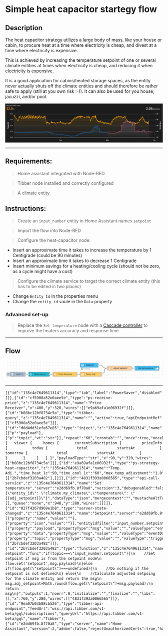 # Simple heat capacitor startegy flow 

## Description
The heat capacitor strategy utilizes a large body of mass, like your house or cabin, to procure heat at a time where electricity is cheap, and divest at a time where electricity is expensive.

This is achieved by increasing the temperature setpoint of one or several climate entities at times when electricity is cheap, and reducing it when electricity is expensive.

It is a good application for cabins/heated storage spaces, as the entity never actually shuts off the climate entities and should therefore be rather safe to apply (still at you own risk :-)). It can also be used for you house, jacuzzi, and/or pool.

![Temperature profile vs. cost](../images/heat-capacitor-temperatureVsPrice.png)

---
## Requirements:
> Home assistant integrated with Node-RED

> Tibber node installed and correctly configured

> A climate entity

## Instructions:
> Create an `input_number` entity in Home Assistant names `setpoint`

> Import the flow into Node-RED

> Configure the heat-capacitor node:
  - Insert an approximate time it takes to increase the temperature by 1 Centigrade (could be 90 minutes)
  - Insert an approximate time it takes to decrease 1 Centigrade
  - Insert minimum savings for a heating/cooling cycle (should not be zero, as a cycle might have a cost)
> Configure the climate service to target the correct climate entity (this has to be edited in two places)
  - Change `Entity Id` in the properties menu
  - Change the `entity_id` vaule in the `Data` property

### Advanced set-up
> Replace the `Set temperature` node with a [Cascade controller](./example-cascade-temperature-controller.md) to improve the heaters accuracy and response time.

---
## Flow

![Simple example with Tibber](../images/node-ps-strategy-heat-capacitor-simple-flow-example.png)

---


```json:no-line-numbers
[{"id":"135c4e7649611314","type":"tab","label":"PowerSaver","disabled":false,"info":"","env":[]},{"id":"cf5908a52e0aee5e","type":"ps-receive-price","z":"135c4e7649611314","name":"Price Receiver","x":400,"y":320,"wires":[["e9a69afa1e06932f"]]},{"id":"b08bc12bf8734c5a","type":"tibber-query","z":"135c4e7649611314","name":"","active":true,"apiEndpointRef":"9ea07b03b88cb526","x":230,"y":320,"wires":[["cf5908a52e0aee5e"]]},{"id":"d0d4dd31efe67e85","type":"inject","z":"135c4e7649611314","name":"","props":[{"p":"payload"},{"p":"topic","vt":"str"}],"repeat":"60","crontab":"","once":true,"onceDelay":"1","topic":"","payload":"{   viewer {     homes {       currentSubscription {         priceInfo {           today {             total             startsAt           }           tomorrow {             total             startsAt           }         }       }     }   } }","payloadType":"str","x":90,"y":320,"wires":[["b08bc12bf8734c5a"]]},{"id":"e9a69afa1e06932f","type":"ps-strategy-heat-capacitor","z":"135c4e7649611314","name":"Temp. Adj.","time_heat_1c":90,"time_cool_1c":"60","max_temp_adjustment":"1.0","min_saving_NOK_kWh":"0.07","x":570,"y":320,"wires":[["2b7cbdef3203a482"],[]]},{"id":"4831f393a0066565","type":"api-call-service","z":"135c4e7649611314","name":"Set temperature","server":"e2dd69fb.8f70a8","version":3,"debugenabled":false,"service_domain":"climate","service":"set_temperature","entityId":"climate.my_climate","data":"{\"entity_id\": \"climate.my_climate\",\"temperature\": \"{{adj_setpoint}}\"}","dataType":"json","mergecontext":"","mustacheAltTags":false,"outputProperties":[],"queue":"none","x":940,"y":280,"wires":[[]]},{"id":"027f4267d969e1b8","type":"server-state-changed","z":"135c4e7649611314","name":"Setpoint","server":"e2dd69fb.8f70a8","version":3,"exposeToHomeAssistant":false,"haConfig":[{"property":"name","value":""},{"property":"icon","value":""}],"entityidfilter":"input_number.setpoint","entityidfiltertype":"exact","outputinitially":true,"state_type":"num","haltifstate":"","halt_if_type":"str","halt_if_compare":"is","outputs":1,"output_only_on_state_change":false,"for":0,"forType":"num","forUnits":"minutes","ignorePrevStateNull":false,"ignorePrevStateUnknown":false,"ignorePrevStateUnavailable":false,"ignoreCurrentStateUnknown":true,"ignoreCurrentStateUnavailable":true,"outputProperties":[{"property":"payload","propertyType":"msg","value":"","valueType":"entityState"},{"property":"data","propertyType":"msg","value":"","valueType":"eventData"},{"property":"topic","propertyType":"msg","value":"","valueType":"triggerId"}],"x":560,"y":260,"wires":[["2b7cbdef3203a482"]]},{"id":"2b7cbdef3203a482","type":"function","z":"135c4e7649611314","name":"Adjust setpoint","func":"if(topic===\"input_number.setpoint\"){\n    //Set setpoint if msg is from the setpoint node\n    flow.set('setpoint',msg.payload)\n}else if(flow.get(\"setpoint\")===undefined){\n    //Do nothing if the setpoint is not defined\n} else{\n    //Calculate adjusted setpoing for the climate entity and return the msg\n    msg.adj_setpoint=Math.round(flow.get(\"setpoint\")+msg.payload);\n    return msg\n}","outputs":1,"noerr":0,"initialize":"","finalize":"","libs":[],"x":760,"y":280,"wires":[["4831f393a0066565"]]},{"id":"9ea07b03b88cb526","type":"tibber-api-endpoint","feedUrl":"wss://api.tibber.com/v1-beta/gql/subscriptions","queryUrl":"https://api.tibber.com/v1-beta/gql","name":"Tibber"},{"id":"e2dd69fb.8f70a8","type":"server","name":"Home Assistant","version":2,"addon":false,"rejectUnauthorizedCerts":true,"ha_boolean":"y|yes|true|on|home|open","connectionDelay":false,"cacheJson":true,"heartbeat":false,"heartbeatInterval":30}]